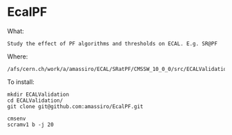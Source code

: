 # EcalPF

What:

    Study the effect of PF algorithms and thresholds on ECAL. E.g. SR@PF

Where:

    /afs/cern.ch/work/a/amassiro/ECAL/SRatPF/CMSSW_10_0_0/src/ECALValidation/EcalPF
    
To install:

    mkdir ECALValidation
    cd ECALValidation/
    git clone git@github.com:amassiro/EcalPF.git
    
    cmsenv
    scramv1 b -j 20
    
 